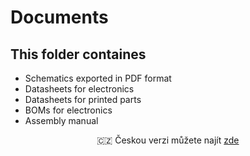 # Documents

## This folder containes

* Schematics exported in PDF format
* Datasheets for electronics
* Datasheets for printed parts
* BOMs for electronics
* Assembly manual

<p align="center">
    🇨🇿 Českou verzi můžete najít <a href="Documents/README.cz.md">zde</a>
</p>
